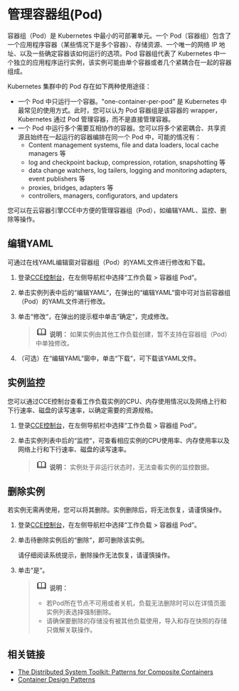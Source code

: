 # 管理容器组\(Pod\)<a name="cce_01_0013"></a>

容器组（Pod）是 Kubernetes 中最小的可部署单元。一个 Pod（容器组）包含了一个应用程序容器（某些情况下是多个容器）、存储资源、一个唯一的网络 IP 地址、以及一些确定容器该如何运行的选项。Pod 容器组代表了 Kubernetes 中一个独立的应用程序运行实例，该实例可能由单个容器或者几个紧耦合在一起的容器组成。

Kubernetes 集群中的 Pod 存在如下两种使用途径：

-   一个 Pod 中只运行一个容器。"one-container-per-pod" 是 Kubernetes 中最常见的使用方式。此时，您可以认为 Pod 容器组是该容器的 wrapper，Kubernetes 通过 Pod 管理容器，而不是直接管理容器。
-   一个 Pod 中运行多个需要互相协作的容器。您可以将多个紧密耦合、共享资源且始终在一起运行的容器编排在同一个 Pod 中，可能的情况有：
    -   Content management systems, file and data loaders, local cache managers 等
    -   log and checkpoint backup, compression, rotation, snapshotting 等
    -   data change watchers, log tailers, logging and monitoring adapters, event publishers 等
    -   proxies, bridges, adapters 等
    -   controllers, managers, configurators, and updaters


您可以在云容器引擎CCE中方便的管理容器组（Pod），如编辑YAML、监控、删除等操作。

## 编辑YAML<a name="section13937181015513"></a>

可通过在线YAML编辑窗对容器组（Pod）的YAML文件进行修改和下载。

1.  登录[CCE控制台](https://console.huaweicloud.com/cce2.0/?utm_source=helpcenter)，在左侧导航栏中选择“工作负载 \> 容器组 Pod”。
2.  单击实例列表中后的“编辑YAML“，在弹出的“编辑YAML“窗中可对当前容器组（Pod）的YAML文件进行修改。
3.  单击“修改“，在弹出的提示框中单击“确定“，完成修改。

    >![](public_sys-resources/icon-note.gif) **说明：** 
    >如果实例由其他工作负载创建，暂不支持在容器组（Pod）中单独修改。

4.  （可选）在“编辑YAML“窗中，单击“下载“，可下载该YAML文件。

## 实例监控<a name="section88077333511"></a>

您可以通过CCE控制台查看工作负载实例的CPU、内存使用情况以及网络上行和下行速率、磁盘的读写速率，以确定需要的资源规格。

1.  登录[CCE控制台](https://console.huaweicloud.com/cce2.0/?utm_source=helpcenter)，在左侧导航栏中选择“工作负载 \> 容器组 Pod”。
2.  单击实例列表中后的“监控“，可查看相应实例的CPU使用率、内存使用率以及网络上行和下行速率、磁盘的读写速率。

    >![](public_sys-resources/icon-note.gif) **说明：** 
    >实例处于非运行状态时，无法查看实例的监控数据。


## 删除实例<a name="section1917010503513"></a>

若实例无需再使用，您可以将其删除。实例删除后，将无法恢复，请谨慎操作。

1.  登录[CCE控制台](https://console.huaweicloud.com/cce2.0/?utm_source=helpcenter)，在左侧导航栏中选择“工作负载 \> 容器组 Pod”。
2.  单击待删除实例后的“删除“，即可删除该实例。

    请仔细阅读系统提示，删除操作无法恢复，请谨慎操作。

3.  单击“是“。

    >![](public_sys-resources/icon-note.gif) **说明：** 
    >-   若Pod所在节点不可用或者关机，负载无法删除时可以在详情页面实例列表选择强制删除。
    >-   请确保要删除的存储没有被其他负载使用，导入和存在快照的存储只做解关联操作。


## 相关链接<a name="section367274071320"></a>

-   [The Distributed System Toolkit: Patterns for Composite Containers](https://kubernetes.io/blog/2015/06/the-distributed-system-toolkit-patterns)
-   [Container Design Patterns](https://kubernetes.io/blog/2016/06/container-design-patterns/)


